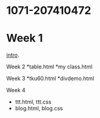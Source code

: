 # 1071-207410472

# Week 1
[intro](file:///D:/1071-207410472/w01/intro.html).

Week 2
*table.html
*my class.html

Week 3
*tku60.html
*divdemo.html

Week 4
* ttt.html, ttt.css
* blog.html, blog.css
<!--stackedit_data:
eyJoaXN0b3J5IjpbMzUxMTUwODIyLC03NjA3MTU0NDAsMTkyMj
c3NzMyMl19
-->